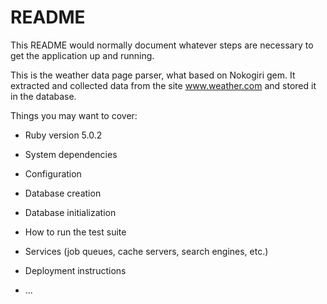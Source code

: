 # README

This README would normally document whatever steps are necessary to get the
application up and running.

This is the weather data page parser, what based on Nokogiri gem.
It extracted and collected data from the site www.weather.com and stored it in the database.


Things you may want to cover:

* Ruby version 5.0.2
* System dependencies

* Configuration

* Database creation

* Database initialization

* How to run the test suite

* Services (job queues, cache servers, search engines, etc.)

* Deployment instructions

* ...
